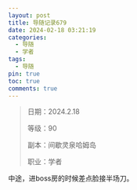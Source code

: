 ```yaml
---
layout: post
title: 导随记录679
date: 2024-02-18 03:21:19
categories:
  - 导随
  - 学者
tags:
  - 导随
pin: true
toc: true
comments: true
---
```

> 日期：2024.2.18
>
> 等级：90
>
> 副本：间歇灵泉哈姆岛
>
> 职业：学者

中途，进boss房的时候差点脸接半场刀。